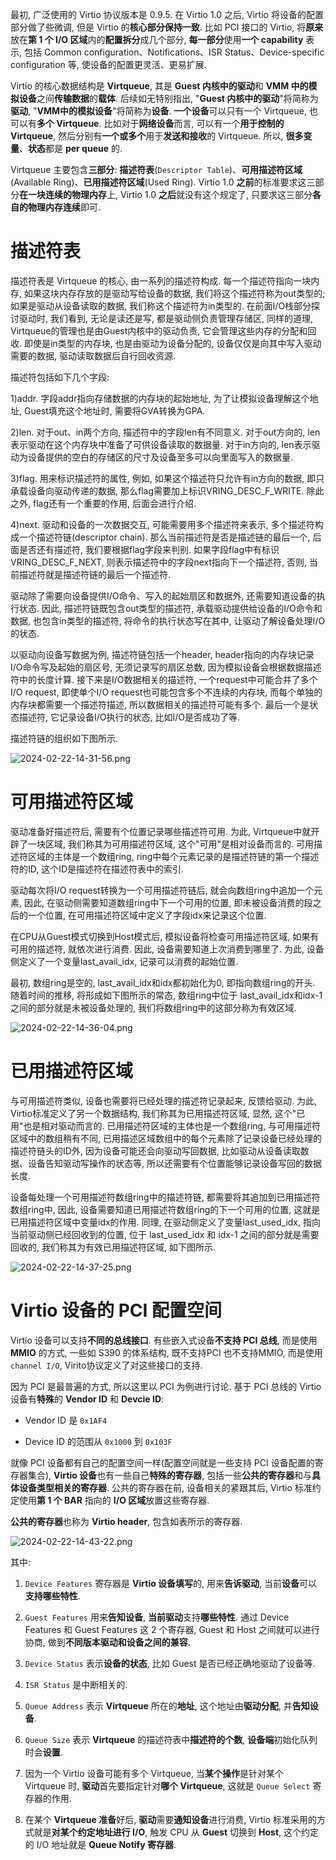 
最初, 广泛使用的 Virtio 协议版本是 0.9.5. 在 Virtio 1.0 之后, Virtio 将设备的配置部分做了些微调, 但是 Virtio 的**核心部分保持一致**. 比如 PCI 接口的 Virtio, 将**原来**放在**第 1 个 I/O 区域**内的**配置拆分**成几个部分, **每一部分**使用**一个 capability** 表示, 包括 Common configuration、Notifications、ISR Status、Device-specific configuration 等, 使设备的配置更灵活、更易扩展.

Virtio 的核心数据结构是 **Virtqueue**, 其是 **Guest 内核中的驱动**和 **VMM 中的模拟设备**之间**传输数据**的**载体**. 后续如无特别指出, "**Guest 内核中的驱动**"将简称为**驱动**, "**VMM中的模拟设备**"将简称为**设备**. **一个设备**可以只有一个 Virtqueue, 也可以有**多个 Virtqueue**. 比如对于**网络设备**而言, 可以有一个**用于控制的 Virtqueue**, 然后分别有**一个或多个**用于**发送和接收**的 Virtqueue. 所以, **很多变量**、**状态**都是 **per queue** 的. 

Virtqueue 主要包含**三部分**: **描述符表**(`Descriptor Table`)、**可用描述符区域**(Available Ring)、**已用描述符区域**(Used Ring). Virtio 1.0 **之前**的标准要求这三部分**在一块连续的物理内存**上, Virtio 1.0 **之后**就没有这个规定了, 只要求这三部分**各自的物理内存连续**即可. 

# 描述符表

描述符表是 Virtqueue 的核心, 由一系列的描述符构成. 每一个描述符指向一块内存, 如果这块内存存放的是驱动写给设备的数据, 我们将这个描述符称为out类型的; 如果是驱动从设备读取的数据, 我们称这个描述符为in类型的. 在前面I/O栈部分探讨驱动时, 我们看到, 无论是读还是写, 都是驱动侧负责管理存储区, 同样的道理, Virtqueue的管理也是由Guest内核中的驱动负责, 它会管理这些内存的分配和回收. 即使是in类型的内存块, 也是由驱动为设备分配的, 设备仅仅是向其中写入驱动需要的数据, 驱动读取数据后自行回收资源. 

描述符包括如下几个字段: 

1)addr. 字段addr指向存储数据的内存块的起始地址, 为了让模拟设备理解这个地址, Guest填充这个地址时, 需要将GVA转换为GPA. 

2)len. 对于out、in两个方向, 描述符中的字段len有不同意义. 对于out方向的, len表示驱动在这个内存块中准备了可供设备读取的数据量. 对于in方向的, len表示驱动为设备提供的空白的存储区的尺寸及设备至多可以向里面写入的数据量. 

3)flag. 用来标识描述符的属性, 例如, 如果这个描述符只允许有in方向的数据, 即只承载设备向驱动传递的数据, 那么flag需要加上标识VRING_DESC_F_WRITE. 除此之外, flag还有一个重要的作用, 后面会进行介绍. 

4)next. 驱动和设备的一次数据交互, 可能需要用多个描述符来表示, 多个描述符构成一个描述符链(descriptor chain). 那么当前描述符是否是描述链的最后一个, 后面是否还有描述符, 我们要根据flag字段来判别. 如果字段flag中有标识VRING_DESC_F_NEXT, 则表示描述符中的字段next指向下一个描述符, 否则, 当前描述符就是描述符链的最后一个描述符. 

驱动除了需要向设备提供I/O命令、写入的起始扇区和数据外, 还需要知道设备的执行状态. 因此, 描述符链既包含out类型的描述符, 承载驱动提供给设备的I/O命令和数据, 也包含in类型的描述符, 将命令的执行状态写在其中, 让驱动了解设备处理I/O的状态. 

以驱动向设备写数据为例, 描述符链包括一个header, header指向的内存块记录I/O命令写及起始的扇区号, 无须记录写的扇区总数, 因为模拟设备会根据数据描述符中的长度计算. 接下来是I/O数据相关的描述符, 一个request中可能合并了多个I/O request, 即使单个I/O request也可能包含多个不连续的内存块, 而每个单独的内存块都需要一个描述符描述, 所以数据相关的描述符可能有多个. 最后一个是状态描述符, 它记录设备I/O执行的状态, 比如I/O是否成功了等. 

描述符链的组织如下图所示. 

![2024-02-22-14-31-56.png](./images/2024-02-22-14-31-56.png)

# 可用描述符区域

驱动准备好描述符后, 需要有个位置记录哪些描述符可用. 为此, Virtqueue中就开辟了一块区域, 我们称其为可用描述符区域, 这个"可用"是相对设备而言的. 可用描述符区域的主体是一个数组ring, ring中每个元素记录的是描述符链的第一个描述符的ID, 这个ID是描述符在描述符表中的索引. 

驱动每次将I/O request转换为一个可用描述符链后, 就会向数组ring中追加一个元素, 因此, 在驱动侧需要知道数组ring中下一个可用的位置, 即未被设备消费的段之后的一个位置, 在可用描述符区域中定义了字段idx来记录这个位置. 

在CPU从Guest模式切换到Host模式后, 模拟设备将检查可用描述符区域, 如果有可用的描述符, 就依次进行消费. 因此, 设备需要知道上次消费到哪里了. 为此, 设备侧定义了一个变量last_avail_idx, 记录可以消费的起始位置. 

最初, 数组ring是空的, last_avail_idx和idx都初始化为0, 即指向数组ring的开头. 随着时间的推移, 将形成如下图所示的常态, 数组ring中位于 last_avail_idx和idx-1之间的部分就是未被设备处理的, 我们将数组ring中的这部分称为有效区域. 

![2024-02-22-14-36-04.png](./images/2024-02-22-14-36-04.png)

# 已用描述符区域

与可用描述符类似, 设备也需要将已经处理的描述符记录起来, 反馈给驱动. 为此, Virtio标准定义了另一个数据结构, 我们称其为已用描述符区域, 显然, 这个"已用"也是相对驱动而言的. 已用描述符区域的主体也是一个数组ring, 与可用描述符区域中的数组稍有不同, 已用描述区域数组中的每个元素除了记录设备已经处理的描述符链头的ID外, 因为设备可能还会向驱动写回数据, 比如驱动从设备读取数据、设备告知驱动写操作的状态等, 所以还需要有个位置能够记录设备写回的数据长度. 

设备每处理一个可用描述符数组ring中的描述符链, 都需要将其追加到已用描述符数组ring中, 因此, 设备需要知道已用描述符数组ring的下一个可用的位置, 这就是已用描述符区域中变量idx的作用. 同理, 在驱动侧定义了变量last_used_idx, 指向当前驱动侧已经回收到的位置, 位于 last_used_idx 和 idx-1 之间的部分就是需要回收的, 我们称其为有效已用描述符区域, 如下图所示. 

![2024-02-22-14-37-25.png](./images/2024-02-22-14-37-25.png)

# Virtio 设备的 PCI 配置空间

Virtio 设备可以支持**不同的总线接口**. 有些嵌入式设备**不支持 PCI 总线**, 而是使用 **MMIO** 的方式, 一些如 S390 的体系结构, 既不支持PCI 也不支持MMIO, 而是使用 `channel I/O`, Virito协议定义了对这些接口的支持. 

因为 PCI 是最普遍的方式, 所以这里以 PCI 为例进行讨论. 基于 PCI 总线的 Virtio 设备有**特殊**的 **Vendor ID** 和 **Devcie ID**:

* Vendor ID 是 `0x1AF4`

* Device ID 的范围从 `0x1000` 到 `0x103F`

就像 PCI 设备都有自己的配置空间一样(配置空间就是一些支持 PCI 设备配置的寄存器集合), **Virtio 设备**也有一些自己**特殊的寄存器**, 包括一些**公共的寄存器**和与**具体设备类型相关的寄存器**. 公共的寄存器在前, 设备相关的紧跟其后, Virtio 标准约定使用**第 1 个 BAR** 指向的 **I/O 区域**放置这些寄存器.

**公共的寄存器**也称为 **Virtio header**, 包含如表所示的寄存器. 

![2024-02-22-14-43-22.png](./images/2024-02-22-14-43-22.png)

其中: 

1) `Device Features` 寄存器是 **Virtio 设备填写**的, 用来**告诉驱动**, 当前**设备**可以**支持哪些特性**. 

2) `Guest Features` 用来**告知设备**, **当前驱动**支持**哪些特性**. 通过 Device Features 和 Guest Features 这 2 个寄存器, Guest 和 Host 之间就可以进行协商, 做到**不同版本驱动和设备之间的兼容**. 

3) `Device Status` 表示**设备的状态**, 比如 Guest 是否已经正确地驱动了设备等. 

4) `ISR Status` 是中断相关的. 

5) `Queue Address` 表示 **Virtqueue** 所在的**地址**, 这个地址由**驱动分配**, 并**告知设备**. 

6) `Queue Size` 表示 **Virtqueue** 的描述符表中**描述符的个数**, **设备端**初始化队列时会**设置**. 

7) 因为一个 Virtio 设备可能有多个 Virtqueue, 当**某个操作**是针对某个 Virtqueue 时, **驱动**首先要指定针对**哪个 Virtqueue**, 这就是 `Queue Select` 寄存器的作用. 

8) 在某个 **Virtqueue 准备**好后, **驱动**需要**通知设备**进行消费, Virtio 标准采用的方式就是**对某个约定地址进行 I/O**, 触发 CPU 从 **Guest** 切换到 **Host**, 这个约定的 I/O 地址就是 **Queue Notify 寄存器**. 



